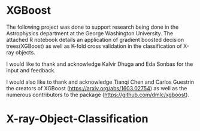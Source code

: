 # XGBoost

The following project was done to support research being done in the Astrophysics department at the George Washington University.
The attached R notebook details an application of gradient boosted decision trees(XGBoost) as well as K-fold cross validation in the classification of X-ray objects.

I would like to thank and acknowledge Kalvir Dhuga and Eda Sonbas for the input and feedback.

I would also like to thank and acknowledge Tianqi Chen and Carlos Guestrin the creators of XGBoost (https://arxiv.org/abs/1603.02754) as well as the numerous contributors to the package (https://github.com/dmlc/xgboost).

# X-ray-Object-Classification
